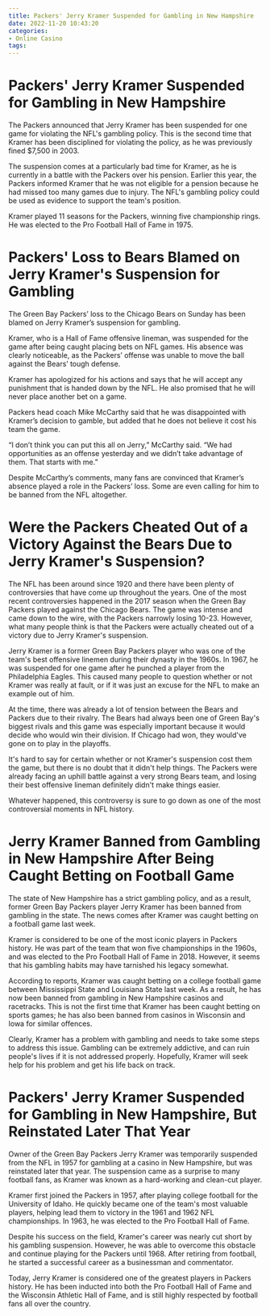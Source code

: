 ```yaml
---
title: Packers' Jerry Kramer Suspended for Gambling in New Hampshire
date: 2022-11-20 10:43:20
categories:
- Online Casino
tags:
---
```



#  Packers' Jerry Kramer Suspended for Gambling in New Hampshire

The Packers announced that Jerry Kramer has been suspended for one game for violating the NFL's gambling policy. This is the second time that Kramer has been disciplined for violating the policy, as he was previously fined $7,500 in 2003.

The suspension comes at a particularly bad time for Kramer, as he is currently in a battle with the Packers over his pension. Earlier this year, the Packers informed Kramer that he was not eligible for a pension because he had missed too many games due to injury. The NFL's gambling policy could be used as evidence to support the team's position.

Kramer played 11 seasons for the Packers, winning five championship rings. He was elected to the Pro Football Hall of Fame in 1975.

#  Packers' Loss to Bears Blamed on Jerry Kramer's Suspension for Gambling

The Green Bay Packers’ loss to the Chicago Bears on Sunday has been blamed on Jerry Kramer’s suspension for gambling.

Kramer, who is a Hall of Fame offensive lineman, was suspended for the game after being caught placing bets on NFL games. His absence was clearly noticeable, as the Packers’ offense was unable to move the ball against the Bears’ tough defense.

Kramer has apologized for his actions and says that he will accept any punishment that is handed down by the NFL. He also promised that he will never place another bet on a game.

Packers head coach Mike McCarthy said that he was disappointed with Kramer’s decision to gamble, but added that he does not believe it cost his team the game.

“I don’t think you can put this all on Jerry,” McCarthy said. “We had opportunities as an offense yesterday and we didn’t take advantage of them. That starts with me.”

Despite McCarthy’s comments, many fans are convinced that Kramer’s absence played a role in the Packers’ loss. Some are even calling for him to be banned from the NFL altogether.

#  Were the Packers Cheated Out of a Victory Against the Bears Due to Jerry Kramer's Suspension? 

The NFL has been around since 1920 and there have been plenty of controversies that have come up throughout the years. One of the most recent controversies happened in the 2017 season when the Green Bay Packers played against the Chicago Bears. The game was intense and came down to the wire, with the Packers narrowly losing 10-23. However, what many people think is that the Packers were actually cheated out of a victory due to Jerry Kramer's suspension.

Jerry Kramer is a former Green Bay Packers player who was one of the team's best offensive linemen during their dynasty in the 1960s. In 1967, he was suspended for one game after he punched a player from the Philadelphia Eagles. This caused many people to question whether or not Kramer was really at fault, or if it was just an excuse for the NFL to make an example out of him. 

At the time, there was already a lot of tension between the Bears and Packers due to their rivalry. The Bears had always been one of Green Bay's biggest rivals and this game was especially important because it would decide who would win their division. If Chicago had won, they would've gone on to play in the playoffs. 

It's hard to say for certain whether or not Kramer's suspension cost them the game, but there is no doubt that it didn't help things. The Packers were already facing an uphill battle against a very strong Bears team, and losing their best offensive lineman definitely didn't make things easier. 

Whatever happened, this controversy is sure to go down as one of the most controversial moments in NFL history.

#  Jerry Kramer Banned from Gambling in New Hampshire After Being Caught Betting on Football Game

The state of New Hampshire has a strict gambling policy, and as a result, former Green Bay Packers player Jerry Kramer has been banned from gambling in the state. The news comes after Kramer was caught betting on a football game last week.

Kramer is considered to be one of the most iconic players in Packers history. He was part of the team that won five championships in the 1960s, and was elected to the Pro Football Hall of Fame in 2018. However, it seems that his gambling habits may have tarnished his legacy somewhat.

According to reports, Kramer was caught betting on a college football game between Mississippi State and Louisiana State last week. As a result, he has now been banned from gambling in New Hampshire casinos and racetracks. This is not the first time that Kramer has been caught betting on sports games; he has also been banned from casinos in Wisconsin and Iowa for similar offences.

Clearly, Kramer has a problem with gambling and needs to take some steps to address this issue. Gambling can be extremely addictive, and can ruin people's lives if it is not addressed properly. Hopefully, Kramer will seek help for his problem and get his life back on track.

#  Packers' Jerry Kramer Suspended for Gambling in New Hampshire, But Reinstated Later That Year

Owner of the Green Bay Packers Jerry Kramer was temporarily suspended from the NFL in 1957 for gambling at a casino in New Hampshire, but was reinstated later that year. The suspension came as a surprise to many football fans, as Kramer was known as a hard-working and clean-cut player.

Kramer first joined the Packers in 1957, after playing college football for the University of Idaho. He quickly became one of the team's most valuable players, helping lead them to victory in the 1961 and 1962 NFL championships. In 1963, he was elected to the Pro Football Hall of Fame.

Despite his success on the field, Kramer's career was nearly cut short by his gambling suspension. However, he was able to overcome this obstacle and continue playing for the Packers until 1968. After retiring from football, he started a successful career as a businessman and commentator.

Today, Jerry Kramer is considered one of the greatest players in Packers history. He has been inducted into both the Pro Football Hall of Fame and the Wisconsin Athletic Hall of Fame, and is still highly respected by football fans all over the country.